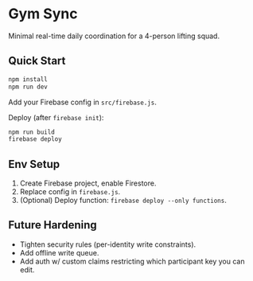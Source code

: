 # Gym Sync
Minimal real-time daily coordination for a 4-person lifting squad.

## Quick Start
```bash
npm install
npm run dev
```
Add your Firebase config in `src/firebase.js`.

Deploy (after `firebase init`):
```bash
npm run build
firebase deploy
```

## Env Setup
1. Create Firebase project, enable Firestore.
2. Replace config in `firebase.js`.
3. (Optional) Deploy function: `firebase deploy --only functions`.

## Future Hardening
- Tighten security rules (per-identity write constraints).
- Add offline write queue.
- Add auth w/ custom claims restricting which participant key you can edit.
